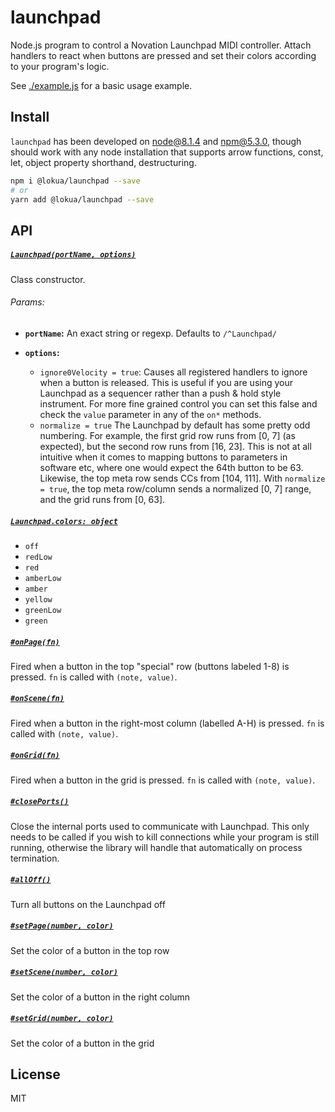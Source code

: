 # launchpad

Node.js program to control a Novation Launchpad MIDI controller.
Attach handlers to react when buttons are pressed and set their colors
according to your program's logic.

See [./example.js](example.js) for a basic usage example.

## Install

`launchpad` has been developed on node@8.1.4 and npm@5.3.0, though should work with any node
installation that supports arrow functions, const, let, object property shorthand, destructuring.

```sh
npm i @lokua/launchpad --save
# or
yarn add @lokua/launchpad --save
```

## API

##### [`Launchpad(portName, options)`](#)

Class constructor.

###### Params:

+ **`portName`:**
An exact string or regexp. Defaults to `/^Launchpad/`

+ **`options`:**
  + `ignore0Velocity = true`:
  Causes all registered handlers to ignore when a button is released.
  This is useful if you are using your Launchpad as a sequencer rather than a
  push & hold style instrument. For more fine grained control you can set this false and check the
  `value` parameter in any of the `on*` methods.
  + `normalize = true`
  The Launchpad by default has some pretty odd numbering. For example, the first grid row
  runs from [0, 7] (as expected), but the second row runs from [16, 23]. This is not at
  all intuitive when it comes to mapping buttons to parameters in software etc, where one would
  expect the 64th button to be 63. Likewise, the top meta row sends CCs from [104, 111].
  With `normalize = true`, the top meta row/column sends a normalized [0, 7] range, and the grid
  runs from [0, 63].

##### [`Launchpad.colors: object`](#)

+ `off`
+ `redLow`
+ `red`
+ `amberLow`
+ `amber`
+ `yellow`
+ `greenLow`
+ `green`

##### [`#onPage(fn)`](#onPage)

Fired when a button in the top "special" row (buttons labeled 1-8) is pressed.
`fn` is called with `(note, value)`.

##### [`#onScene(fn)`](#onScene)

Fired when a button in the right-most column (labelled A-H) is pressed.
`fn` is called with `(note, value)`.

##### [`#onGrid(fn)`](#onGrid)

Fired when a button in the grid is pressed. `fn` is called with `(note, value)`.

##### [`#closePorts()`](#closePorts)

Close the internal ports used to communicate with Launchpad. This only
needs to be called if you wish to kill connections while your program is still running,
otherwise the library will handle that automatically on process termination.

##### [`#allOff()`](#allOff)

Turn all buttons on the Launchpad off

##### [`#setPage(number, color)`](#setPage)

Set the color of a button in the top row

##### [`#setScene(number, color)`](#setScene)

Set the color of a button in the right column

##### [`#setGrid(number, color)`](#setGrid)

Set the color of a button in the grid

## License
MIT
